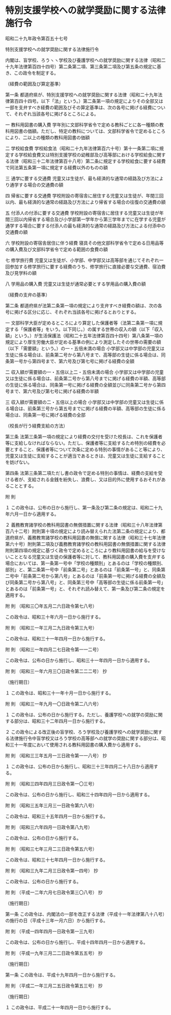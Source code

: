 # 特別支援学校への就学奨励に関する法律施行令

昭和二十九年政令第百五十七号

特別支援学校への就学奨励に関する法律施行令

内閣は、盲学校、ろうヽヽ学校及び養護学校への就学奨励に関する法律（昭和二十九年法律第百四十四号）第二条第二項、第三条第二項及び第五条の規定に基き、この政令を制定する。

（経費の範囲及び算定基準）

第一条 都道府県が、特別支援学校への就学奨励に関する法律（昭和二十九年法律第百四十四号。以下「法」という。）第二条第一項の規定によりその全部又は一部を支弁すべき経費の範囲及びその算定基準は、次の各号に掲げる経費について、それぞれ当該各号に掲げるところによる。

一 教科用図書の購入費 学年別に文部科学省令で定める教科ごとに各一種類の教科用図書の価額。ただし、特定の教科については、文部科学省令で定めるところにより、二以上の種類の教科用図書の価額

二 学校給食費 学校給食法（昭和二十九年法律第百六十号）第十一条第二項に規定する学校給食費又は特別支援学校の幼稚部及び高等部における学校給食に関する法律（昭和三十二年法律第百十八号）第二条に規定する学校給食に要する経費で同法第五条第一項に規定する経費以外のものの額

三 通学に要する交通費 児童又は生徒が、最も経済的な通常の経路及び方法により通学する場合の交通費の額

四 帰省に要する交通費 学校附設の寄宿舎に居住する児童又は生徒が、年間三回以内、最も経済的な通常の経路及び方法により帰省する場合の往復の交通費の額

五 付添人の付添に要する交通費 学校附設の寄宿舎に居住する児童又は生徒が年間三回以内帰省する場合及び小学部第一学年から第三学年までに在学する児童が通学する場合に要する付添人の最も経済的な通常の経路及び方法による付添中の交通費の額

六 学校附設の寄宿舎居住に伴う経費 寝具その他文部科学省令で定める日用品等の購入費及び文部科学省令で定める範囲の食費の額

七 修学旅行費 児童又は生徒が、小学部、中学部又は高等部を通じてそれぞれ一回参加する修学旅行に要する経費のうち、修学旅行に直接必要な交通費、宿泊費及び見学料の額

八 学用品の購入費 児童又は生徒が通常必要とする学用品の購入費の額

（経費の支弁の基準）

第二条 都道府県が法第二条第一項の規定により支弁すべき経費の額は、次の各号に掲げる区分に応じ、それぞれ当該各号に掲げるとおりとする。

一 文部科学大臣が定めるところにより算定した保護者等（法第二条第一項に規定する「保護者等」をいう。以下同じ。）の属する世帯の収入の額（以下「収入額」という。）が生活保護法（昭和二十五年法律第百四十四号）第八条第一項の規定により厚生労働大臣が定める基準の例により測定したその世帯の需要の額（以下「需要額」という。）の一・五倍未満の場合 小学部又は中学部の児童又は生徒に係る場合は、前条第二号から第八号まで、高等部の生徒に係る場合は、同条第一号から第四号まで、第六号及び第七号に掲げる経費の全額

二 収入額が需要額の一・五倍以上二・五倍未満の場合 小学部又は中学部の児童又は生徒に係る場合は、前条第二号から第八号までに掲げる経費の半額、高等部の生徒に係る場合は、同条第一号に掲げる経費の全額並びに同条第二号から第四号まで、第六号及び第七号に掲げる経費の半額

三 収入額が需要額の二・五倍以上の場合 小学部又は中学部の児童又は生徒に係る場合は、前条第三号から第五号までに掲げる経費の半額、高等部の生徒に係る場合は、同条第一号に掲げる経費の全部

（校長が行う経費支給の方法）

第三条 法第三条第一項の規定により経費の交付を受けた校長は、これを保護者等に支給しなければならない。ただし、保護者等に支給するため特別の経費を必要とすること、保護者等について次条に定める特別の事情があること等により、児童又は生徒に支給することが適当であるときは、児童又は生徒に支給することを妨げない。

第四条 法第三条第二項ただし書の政令で定める特別の事情は、経費の支給を受ける者が、支給される金銭を紛失し、浪費し、又は目的外に使用するおそれがあることとする。

附 則

１ この政令は、公布の日から施行し、第一条及び第二条の規定は、昭和二十九年六月一日から適用する。

２ 義務教育諸学校の教科用図書の無償措置に関する法律（昭和三十八年法律第百八十二号）附則第十項の規定により読み替えられた法第二条の規定により、都道府県が、義務教育諸学校の教科用図書の無償に関する法律（昭和三十七年法律第六十号）附則第二項及び義務教育諸学校の教科用図書の無償措置に関する法律附則第四項の規定に基づく政令で定めるところにより教科用図書の給与を受けないこととなる児童又は生徒の保護者等に対して、教科用図書の購入費を支弁する場合においては、第一条第一号中「学校の種類別」とあるのは「学校の種類別、部別」と、第二条第一号中「前条第二号」とあるのは「前条第一号」と、同条第二号中「前条第二号から第八号」とあるのは「前条第一号に掲げる経費の全額及び同条第二号から第八号」と、同条第三号中「高等部の生徒に係る前条第一号」とあるのは「前条第一号」と、それぞれ読み替えて、第一条及び第二条の規定を適用する。

附 則 （昭和三〇年五月二六日政令第七八号）

この政令は、昭和三十年六月一日から施行する。

附 則 （昭和三一年三月二九日政令第三九号）

この政令は、昭和三十一年四月一日から施行する。

附 則 （昭和三一年四月二七日政令第一一二号）

この政令は、公布の日から施行し、昭和三十一年四月一日から適用する。

附 則 （昭和三一年六月三〇日政令第二二二号） 抄

（施行期日）

１ この政令は、昭和三十一年十月一日から施行する。

附 則 （昭和三一年九月一〇日政令第二八六号）

１ この政令は、公布の日から施行する。ただし、養護学校への就学の奨励に関する部分は、昭和三十二年四月一日から施行する。

２ この政令による改正後の盲学校、ろう学校及び養護学校への就学奨励に関する法律施行令中盲学校又はろう学校の高等部への就学の奨励に関する部分は、昭和三十一年度において使用される教科用図書の購入費から適用する。

附 則 （昭和三三年五月一三日政令第一一八号） 抄

１ この政令は、公布の日から施行し、昭和三十三年四月二十八日から適用する。

附 則 （昭和三四年四月三日政令第一〇三号）

この政令は、公布の日から施行し、昭和三十四年四月一日から適用する。

附 則 （昭和三五年三月三一日政令第六八号）

この政令は、昭和三十五年四月一日から施行する。

附 則 （昭和三六年四月一日政令第八九号）

この政令は、公布の日から施行する。

附 則 （昭和三七年三月二三日政令第五六号）

この政令は、昭和三十七年四月一日から施行する。

附 則 （昭和三九年二月三日政令第一四号） 抄

この政令は、公布の日から施行する。

附 則 （平成一二年六月七日政令第三〇八号） 抄

（施行期日）

第一条 この政令は、内閣法の一部を改正する法律（平成十一年法律第八十八号）の施行の日（平成十三年一月六日）から施行する。

附 則 （平成一四年四月一日政令第一三九号）

この政令は、公布の日から施行し、平成十四年四月一日から適用する。

附 則 （平成一九年三月二二日政令第五五号） 抄

（施行期日）

第一条 この政令は、平成十九年四月一日から施行する。

附 則 （平成二一年三月二五日政令第五三号） 抄

（施行期日）

１ この政令は、平成二十一年四月一日から施行する。
